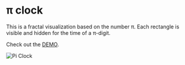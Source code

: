 # π clock

This is a fractal visualization based on the number π. Each rectangle is visible and hidden for the time of a π-digit.

Check out the [DEMO](http://timokorinth.github.io/pi-clock/).

![Pi Clock](http://timokorinth.de/wp-content/uploads/2015/03/Pi.png)
